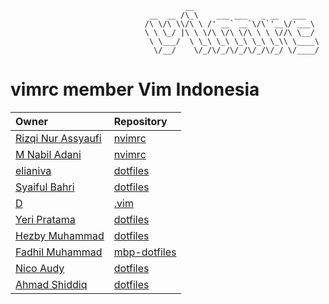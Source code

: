 ```
                                       __
                               __  __ /\_\    ___ ___   _ __   ___
                              /\ \/\ \\/\ \ /' __` __`\/\`'__\/'___\
                              \ \ \_/ |\ \ \/\ \/\ \/\ \ \ \//\ \__/
                               \ \___/  \ \_\ \_\ \_\ \_\ \_\\ \____\
                                \/__/    \/_/\/_/\/_/\/_/\/_/ \/____/
```

# vimrc member Vim Indonesia

| Owner                                               | Repository                                                                      |
| :-------------------------------------------------- | :------------------------------------------------------------------------------ |
| [Rizqi Nur Assyaufi](https://github.com/bandithijo) | [nvimrc](https://github.com/bandithijo/nvimrc)                                  |
| [M Nabil Adani](https://github.com/mnabila)         | [nvimrc](https://github.com/mnabila/nvimrc)                                     |
| [elianiva](https://github.com/elianiva)             | [dotfiles](https://github.com/elianiva/dotfiles/tree/master/nvim)               |
| [Syaiful Bahri](https://github.com/kenardes)        | [dotfiles](https://github.com/kenardes/dotfiles/tree/master/archlinux/neovim)   |
| [D](https://github.com/difaagh)                     | [.vim](https://github.com/difaagh/.vim)                                         |
| [Yeri Pratama](https://github.com/pirey)            | [dotfiles](https://github.com/pirey/dotfiles/tree/master/home/.config/nvim)     |
| [Hezby Muhammad](https://github.com/hezbymuhammad)  | [dotfiles](https://github.com/hezbymuhammad/dotfiles/blob/master/.vimrc)        |
| [Fadhil Muhammad](https://github.com/padulkemid)    | [mbp-dotfiles](https://github.com/padulkemid/mbp-dotfiles/tree/master/.config/nvim) |
| [Nico Audy](https://github.com/nicoaudy)            | [dotfiles](https://github.com/nicoaudy/dotfiles)                                |
| [Ahmad Shiddiq](https://github.com/ahmad-shiddiq)   | [dotfiles](https://github.com/ahmad-shiddiq/dotfiles)                                   | 
